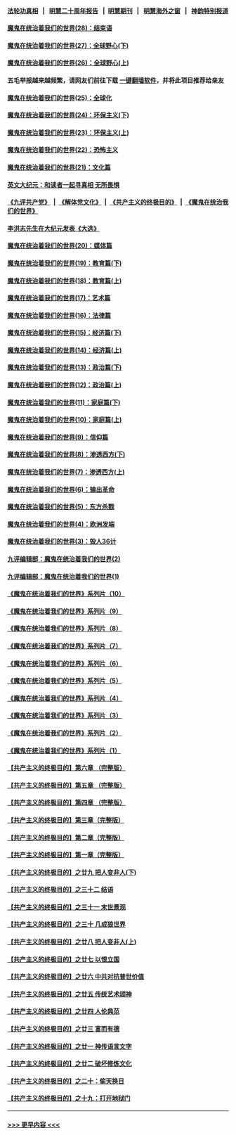 #### [法轮功真相](https://github.com/gfw-breaker/truth/blob/master/README.md?t=0) &nbsp;&nbsp;|&nbsp;&nbsp; [明慧二十周年报告](https://github.com/gfw-breaker/mh-reports/blob/master/README.md?t=0) &nbsp;&nbsp;|&nbsp;&nbsp;[明慧期刊](https://github.com/gfw-breaker/mh-qikan) &nbsp;&nbsp;|&nbsp;&nbsp; [明慧海外之窗](https://github.com/gfw-breaker/mh-news/blob/master/README.md?t=0) &nbsp;&nbsp;|&nbsp;&nbsp; [神韵特别报道](https://github.com/gfw-breaker/mh-news/blob/master/shenyun.md?t=0)
#### [魔鬼在统治着我们的世界(28)：结束语](../pages/nsc422/n10936246.md?t=07122051) 
#### [魔鬼在统治着我们的世界(27)：全球野心(下)](../pages/nsc422/n10928319.md?t=07122051) 
#### [魔鬼在统治着我们的世界(26)：全球野心(上)](../pages/nsc422/n10900318.md?t=07122051) 
#### 五毛举报越来越频繁，请网友们前往下载 [一键翻墙软件](https://github.com/gfw-breaker/ssr-accounts)，并将此项目推荐给亲友
#### [魔鬼在统治着我们的世界(25)：全球化](../pages/nsc422/n10788205.md?t=07122051) 
#### [魔鬼在统治着我们的世界(24)：环保主义(下)](../pages/nsc422/n10695307.md?t=07122051) 
#### [魔鬼在统治着我们的世界(23)：环保主义(上)](../pages/nsc422/n10688613.md?t=07122051) 
#### [魔鬼在统治着我们的世界(22)：恐怖主义](../pages/nsc422/n10614727.md?t=07122051) 
#### [魔鬼在统治着我们的世界(21)：文化篇](../pages/nsc422/n10597706.md?t=07122051) 
#### [英文大纪元：和读者一起寻真相 无所畏惧](../pages/nsc422/n12542027.md?t=07122051) 
#### [《九评共产党》](https://github.com/begood0513/9ping.md/blob/master/README.md) &nbsp;|&nbsp; [《解体党文化》](../../../../jtdwh.md/blob/master/README.md)  &nbsp;|&nbsp; [《共产主义的终极目的》](../../../../gczydzjmd.md/blob/master/README.md) &nbsp;|&nbsp; [《魔鬼在统治我们的世界》](../../../../mgztzwmdsj.md/blob/master/README.md) 
#### [李洪志先生在大纪元发表《大选》](../pages/nsc422/n12534746.md?t=07122051) 
#### [魔鬼在统治着我们的世界(20)：媒体篇](../pages/nsc422/n10586579.md?t=07122051) 
#### [魔鬼在统治着我们的世界(19)：教育篇(下)](../pages/nsc422/n10564808.md?t=07122051) 
#### [魔鬼在统治着我们的世界(18)：教育篇(上)](../pages/nsc422/n10526970.md?t=07122051) 
#### [魔鬼在统治着我们的世界(17)：艺术篇](../pages/nsc422/n10499093.md?t=07122051) 
#### [魔鬼在统治着我们的世界(16)：法律篇](../pages/nsc422/n10485969.md?t=07122051) 
#### [魔鬼在统治着我们的世界(15)：经济篇(下)](../pages/nsc422/n10469975.md?t=07122051) 
#### [魔鬼在统治着我们的世界(14)：经济篇(上)](../pages/nsc422/n10457370.md?t=07122051) 
#### [魔鬼在统治着我们的世界(13)：政治篇(下)](../pages/nsc422/n10448270.md?t=07122051) 
#### [魔鬼在统治着我们的世界(12)：政治篇(上)](../pages/nsc422/n10444576.md?t=07122051) 
#### [魔鬼在统治着我们的世界(11)：家庭篇(下)](../pages/nsc422/n10440961.md?t=07122051) 
#### [魔鬼在统治着我们的世界(10)：家庭篇(上)](../pages/nsc422/n10435448.md?t=07122051) 
#### [魔鬼在统治着我们的世界(9)：信仰篇](../pages/nsc422/n10432159.md?t=07122051) 
#### [魔鬼在统治着我们的世界(8)：渗透西方(下)](../pages/nsc422/n10429603.md?t=07122051) 
#### [魔鬼在统治着我们的世界(7)：渗透西方(上)](../pages/nsc422/n10426013.md?t=07122051) 
#### [魔鬼在统治着我们的世界(6)：输出革命](../pages/nsc422/n10421536.md?t=07122051) 
#### [魔鬼在统治着我们的世界(5)：东方杀戮](../pages/nsc422/n10417707.md?t=07122051) 
#### [魔鬼在统治着我们的世界(4)：欧洲发端](../pages/nsc422/n10414890.md?t=07122051) 
#### [魔鬼在统治着我们的世界(3)：毁人36计](../pages/nsc422/n10411583.md?t=07122051) 
#### [九评编辑部：魔鬼在统治着我们的世界(2)](../pages/nsc422/n10410036.md?t=07122051) 
#### [九评编辑部：魔鬼在统治着我们的世界(1)](../pages/nsc422/n10406825.md?t=07122051) 
#### [《魔鬼在统治着我们的世界》系列片（10）](../pages/nsc422/n12292670.md?t=07122051) 
#### [《魔鬼在统治着我们的世界》系列片（9）](../pages/nsc422/n12290859.md?t=07122051) 
#### [《魔鬼在统治着我们的世界》系列片（8）](../pages/nsc422/n12287445.md?t=07122051) 
#### [《魔鬼在统治着我们的世界》系列片（7）](../pages/nsc422/n12283425.md?t=07122051) 
#### [《魔鬼在统治着我们的世界》系列片（6）](../pages/nsc422/n12282314.md?t=07122051) 
#### [《魔鬼在统治着我们的世界》系列片（5）](../pages/nsc422/n12281419.md?t=07122051) 
#### [《魔鬼在统治着我们的世界》系列片（4）](../pages/nsc422/n12274024.md?t=07122051) 
#### [《魔鬼在统治着我们的世界》系列片（3）](../pages/nsc422/n12271322.md?t=07122051) 
#### [《魔鬼在统治着我们的世界》系列片（2）](../pages/nsc422/n12269049.md?t=07122051) 
#### [《魔鬼在统治着我们的世界》系列片（1）](../pages/nsc422/n12267575.md?t=07122051) 
#### [【共产主义的终极目的】第六章 （完整版）](../pages/nsc422/n11428913.md?t=07122051) 
#### [【共产主义的终极目的】第五章 （完整版）](../pages/nsc422/n11428912.md?t=07122051) 
#### [【共产主义的终极目的】第四章 （完整版）](../pages/nsc422/n11428907.md?t=07122051) 
#### [【共产主义的终极目的】第三章（完整版）](../pages/nsc422/n11428848.md?t=07122051) 
#### [【共产主义的终极目的】第二章（完整版）](../pages/nsc422/n11428831.md?t=07122051) 
#### [【共产主义的终极目的】第一章（完整版）](../pages/nsc422/n11417651.md?t=07122051) 
#### [【共产主义的终极目的】之廿九 把人变非人(下)](../pages/nsc422/n11344140.md?t=07122051) 
#### [【共产主义的终极目的】之三十二 结语](../pages/nsc422/n11360535.md?t=07122051) 
#### [【共产主义的终极目的】之三十一 末世景观](../pages/nsc422/n11351129.md?t=07122051) 
#### [【共产主义的终极目的】之三十 几成狼世界](../pages/nsc422/n11348280.md?t=07122051) 
#### [【共产主义的终极目的】之廿八 把人变非人(上)](../pages/nsc422/n11340492.md?t=07122051) 
#### [【共产主义的终极目的】之廿七 以恨立国](../pages/nsc422/n11336944.md?t=07122051) 
#### [【共产主义的终极目的】之廿六 中共对抗普世价值](../pages/nsc422/n11324785.md?t=07122051) 
#### [【共产主义的终极目的】之廿五 传统艺术颂神](../pages/nsc422/n11296396.md?t=07122051) 
#### [【共产主义的终极目的】之廿四 人伦典范](../pages/nsc422/n11296397.md?t=07122051) 
#### [【共产主义的终极目的】之廿三 富而有德](../pages/nsc422/n11283598.md?t=07122051) 
#### [【共产主义的终极目的】之廿一 神传语言文字](../pages/nsc422/n11263265.md?t=07122051) 
#### [【共产主义的终极目的】之廿二 破坏修炼文化](../pages/nsc422/n11245728.md?t=07122051) 
#### [【共产主义的终极目的】之二十：偷天换日](../pages/nsc422/n11238846.md?t=07122051) 
#### [【共产主义的终极目的】之十九：打开地狱门](../pages/nsc422/n11206376.md?t=07122051) 

----
#### [ >>> 更早内容 <<< ](../indexes/nsc422-earlier.md)
